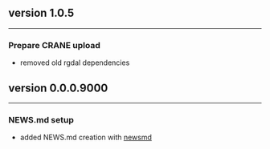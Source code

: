 ## version 1.0.5

---


### Prepare CRANE upload

- removed old rgdal dependencies


## version 0.0.0.9000

---

### NEWS.md setup

- added NEWS.md creation with [newsmd](https://github.com/Dschaykib/newsmd)


